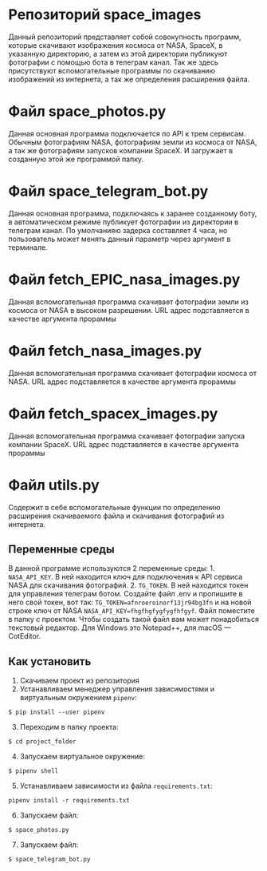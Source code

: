 # Репозиторий space_images
Данный репозиторий представляет собой совокупность программ, которые скачивают изображения космоса от NASA, SpaceX, в указанную директорию, а затем из этой директории публикуют фотографии с помощью бота в телеграм канал. Так же здесь присутствуют вспомогательные программы по скачиванию изображений из интернета, а так же определения расширения файла.

# Файл space_photos.py
Данная основная программа подключается по API к трем сервисам. Обычным фотографиям NASA, фотографиям земли из космоса от NASA, а так же фотографиям запусков компании SpaceX. И загружает в созданную этой же программой папку.

# Файл space_telegram_bot.py
Данная основная программа, подключаясь к заранее созданному боту, в автоматическом режиме публикует фотографии из директории в телеграм канал. По умолчанияю задерка составляет 4 часа, но пользователь может менять данный параметр через аргумент в терминале.

# Файл fetch_EPIC_nasa_images.py
Данная вспомогательная программа скачивает фотографии земли из космоса от NASA в высоком разрешении. URL адрес подставляется в качестве аргумента прораммы  

# Файл fetch_nasa_images.py
Данная вспомогательная программа скачивает фотографии космоса от NASA. URL адрес подставляется в качестве аргумента прораммы

# Файл fetch_spacex_images.py
Данная вспомогательная программа скачивает фотографии запуска компании SpaceX. URL адрес подставляется в качестве аргумента прораммы

# Файл utils.py
Содержит в себе вспомогательные функции по определению расширения скачиваемого файла и скачивания фотографий из интернета.

## Переменные среды

В данной программе используются 2 переменные среды: 1. `NASA_API_KEY`. В ней находится ключ для подключения к API сервиса NASA для скачивания фотографий. 2. `TG_TOKEN`. В ней находится токен для управления телеграм ботом. Создайте файл .env и пропишите в него свой токен, вот так: `TG_TOKEN=afnroeroinorf13jr94bg3fn` и на новой строке ключ от NASA `NASA_API_KEY=fhgfhgfygfygfhfgyf`. Файл поместите в папку с проектом. Чтобы создать такой файл вам может понадобиться текстовый редактор. Для Windows это Notepad++, для macOS — CotEditor. 

## Как установить

1. Скачиваем проект из репозитория
1. Устанавливаем менеджер управления зависимостями и виртуальным окружением `pipenv`:  
```
$ pip install --user pipenv
```
3. Переходим в папку проекта:  
```
$ cd project_folder
```
4. Запускаем виртуальное окружение:  
```
$ pipenv shell
```
5. Устанавливаем зависимости из файла `requirements.txt`:  
```
pipenv install -r requirements.txt
```
6. Запускаем файл:  
```
$ space_photos.py
```
7. Запускаем файл:  
```
$ space_telegram_bot.py
```

